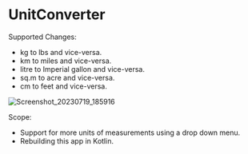 # UnitConverter
Supported Changes:
- kg to lbs and vice-versa.
- km to miles and vice-versa.
- litre to Imperial gallon and vice-versa.
- sq.m to acre and vice-versa.
- cm to feet and vice-versa.

![Screenshot_20230719_185916](https://github.com/blackshadow2002/UnitConverter/assets/93479936/013710c3-6be4-45f3-8259-c25eb7f7e2d0)

Scope:
- Support for more units of measurements using a drop down menu.
- Rebuilding this app in Kotlin.

